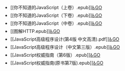- [[你不知道的JavaScript（上卷）.epub]][♿GO](https://github.com/FourteenD/Note/blob/main/书籍/EBook/你不知道的JavaScript（上卷）.epub)
- [[你不知道的JavaScript（下卷）.epub]][♿GO](https://github.com/FourteenD/Note/blob/main/书籍/EBook/你不知道的JavaScript（下卷）.epub)
- [[你不知道的JavaScript（中卷）.epub]][♿GO](https://github.com/FourteenD/Note/blob/main/书籍/EBook/你不知道的JavaScript（中卷）.epub)
- [[图解HTTP.epub]][♿GO](https://github.com/FourteenD/Note/blob/main/书籍/EBook/图解HTTP.epub)
- [[JavaScript高级程序设计(第4版 中文高清).pdf]][♿GO](https://github.com/FourteenD/Note/blob/main/书籍/EBook/JavaScript高级程序设计(第4版%20中文高清).pdf)
- [[JavaScript高级程序设计（中文第三版）.epub]][♿GO](https://github.com/FourteenD/Note/blob/main/书籍/EBook/JavaScript高级程序设计（中文第三版）.epub)
- [[JavaScript权威指南（第6版）.epub]][♿GO](https://github.com/FourteenD/Note/blob/main/书籍/EBook/JavaScript权威指南（第6版）.epub)
- [[JavaScript权威指南(原书第7版).epub]][♿GO](https://github.com/FourteenD/Note/blob/main/书籍/EBook/JavaScript权威指南(原书第7版).epub)

